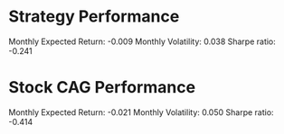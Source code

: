 # Strategy Performance
Monthly Expected Return: -0.009
Monthly Volatility: 0.038
Sharpe ratio: -0.241
# Stock CAG Performance
Monthly Expected Return: -0.021
Monthly Volatility: 0.050
Sharpe ratio: -0.414
